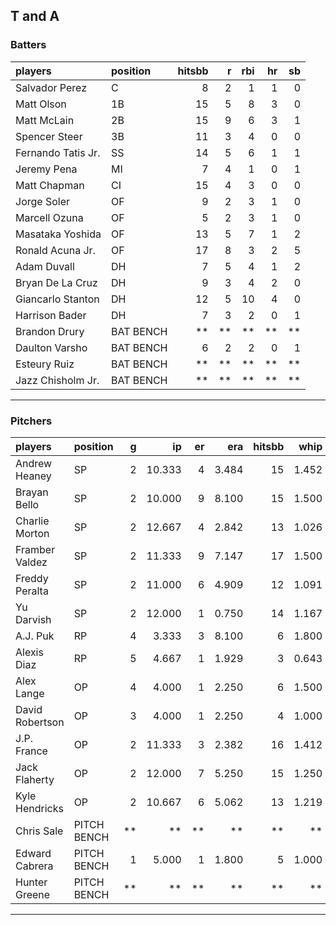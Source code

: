 ## T and A

### Batters

 
|players            |position  | hitsbb|  r| rbi| hr| sb| 
|:------------------|:---------|------:|--:|---:|--:|--:| 
|Salvador Perez     |C         |      8|  2|   1|  1|  0| 
|Matt Olson         |1B        |     15|  5|   8|  3|  0| 
|Matt McLain        |2B        |     15|  9|   6|  3|  1| 
|Spencer Steer      |3B        |     11|  3|   4|  0|  0| 
|Fernando Tatis Jr. |SS        |     14|  5|   6|  1|  1| 
|Jeremy Pena        |MI        |      7|  4|   1|  0|  1| 
|Matt Chapman       |CI        |     15|  4|   3|  0|  0| 
|Jorge Soler        |OF        |      9|  2|   3|  1|  0| 
|Marcell Ozuna      |OF        |      5|  2|   3|  1|  0| 
|Masataka Yoshida   |OF        |     13|  5|   7|  1|  2| 
|Ronald Acuna Jr.   |OF        |     17|  8|   3|  2|  5| 
|Adam Duvall        |DH        |      7|  5|   4|  1|  2| 
|Bryan De La Cruz   |DH        |      9|  3|   4|  2|  0| 
|Giancarlo Stanton  |DH        |     12|  5|  10|  4|  0| 
|Harrison Bader     |DH        |      7|  3|   2|  0|  1| 
|Brandon Drury      |BAT BENCH |     **| **|  **| **| **| 
|Daulton Varsho     |BAT BENCH |      6|  2|   2|  0|  1| 
|Esteury Ruiz       |BAT BENCH |     **| **|  **| **| **| 
|Jazz Chisholm Jr.  |BAT BENCH |     **| **|  **| **| **| 


* * *

### Pitchers

 
|players         |position    |  g|     ip| er|   era| hitsbb|  whip| so|  w| sv| 
|:---------------|:-----------|--:|------:|--:|-----:|------:|-----:|--:|--:|--:| 
|Andrew Heaney   |SP          |  2| 10.333|  4| 3.484|     15| 1.452|  7|  1|  0| 
|Brayan Bello    |SP          |  2| 10.000|  9| 8.100|     15| 1.500|  8|  1|  0| 
|Charlie Morton  |SP          |  2| 12.667|  4| 2.842|     13| 1.026|  8|  1|  0| 
|Framber Valdez  |SP          |  2| 11.333|  9| 7.147|     17| 1.500| 17|  1|  0| 
|Freddy Peralta  |SP          |  2| 11.000|  6| 4.909|     12| 1.091| 11|  1|  0| 
|Yu Darvish      |SP          |  2| 12.000|  1| 0.750|     14| 1.167| 16|  2|  0| 
|A.J. Puk        |RP          |  4|  3.333|  3| 8.100|      6| 1.800|  5|  0|  0| 
|Alexis Diaz     |RP          |  5|  4.667|  1| 1.929|      3| 0.643|  6|  0|  3| 
|Alex Lange      |OP          |  4|  4.000|  1| 2.250|      6| 1.500|  5|  0|  4| 
|David Robertson |OP          |  3|  4.000|  1| 2.250|      4| 1.000|  2|  1|  2| 
|J.P. France     |OP          |  2| 11.333|  3| 2.382|     16| 1.412|  7|  1|  0| 
|Jack Flaherty   |OP          |  2| 12.000|  7| 5.250|     15| 1.250| 13|  1|  0| 
|Kyle Hendricks  |OP          |  2| 10.667|  6| 5.062|     13| 1.219| 10|  0|  0| 
|Chris Sale      |PITCH BENCH | **|     **| **|    **|     **|    **| **| **| **| 
|Edward Cabrera  |PITCH BENCH |  1|  5.000|  1| 1.800|      5| 1.000|  6|  0|  0| 
|Hunter Greene   |PITCH BENCH | **|     **| **|    **|     **|    **| **| **| **| 


* * *


